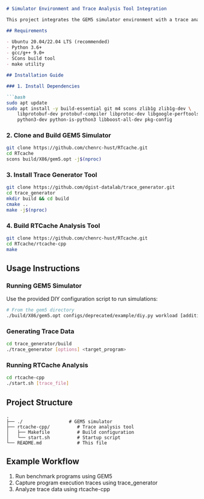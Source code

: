 ```markdown
# Simulator Environment and Trace Analysis Tool Integration

This project integrates the GEM5 simulator environment with a trace analysis toolchain for computer architecture research and cache performance analysis.

## Requirements

- Ubuntu 20.04/22.04 LTS (recommended)
- Python 3.6+
- gcc/g++ 9.0+
- SCons build tool
- make utility

## Installation Guide

### 1. Install Dependencies

```bash
sudo apt update
sudo apt install -y build-essential git m4 scons zlib1g zlib1g-dev \
    libprotobuf-dev protobuf-compiler libprotoc-dev libgoogle-perftools-dev \
    python3-dev python-is-python3 libboost-all-dev pkg-config
```

### 2. Clone and Build GEM5 Simulator

```bash
git clone https://github.com/chenrc-hust/RTcache.git  
cd RTcache
scons build/X86/gem5.opt -j$(nproc)
```

### 3. Install Trace Generator Tool

```bash
git clone https://github.com/dgist-datalab/trace_generator.git
cd trace_generator
mkdir build && cd build
cmake ..
make -j$(nproc)
```

### 4. Build RTCache Analysis Tool

```bash
git clone https://github.com/chenrc-hust/RTcache.git  
cd RTcache/rtcache-cpp
make
```

## Usage Instructions

### Running GEM5 Simulator

Use the provided DIY configuration script to run simulations:

```bash
# From the gem5 directory
./build/X86/gem5.opt configs/deprecated/example/diy.py workload [additional parameters]
```

### Generating Trace Data

```bash
cd trace_generator/build
./trace_generator [options] <target_program>
```

### Running RTCache Analysis

```bash
cd rtcache-cpp
./start.sh [trace_file]
```

## Project Structure

```
.
├── ./                 # GEM5 simulator
├── rtcache-cpp/          # Trace analysis tool
│   ├── Makefile          # Build configuration
│   └── start.sh          # Startup script
└── README.md             # This file
```

## Example Workflow

1. Run benchmark programs using GEM5
2. Capture program execution traces using trace_generator
3. Analyze trace data using rtcache-cpp


